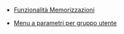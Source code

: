 - [Funzionalità Memorizzazioni](Sorgenti/DOC_OPE/TA/B£AMO/B£MUTE_01)

- [Menu a parametri per gruppo utente](Sorgenti/DOC/OJ/PGM/B£UT54)
